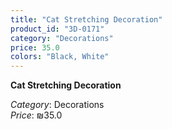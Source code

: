 ```yaml
---
title: "Cat Stretching Decoration"
product_id: "3D-0171"
category: "Decorations"
price: 35.0
colors: "Black, White"
---
```


**Cat Stretching Decoration**

*Category*: Decorations  
*Price*: ₪35.0

